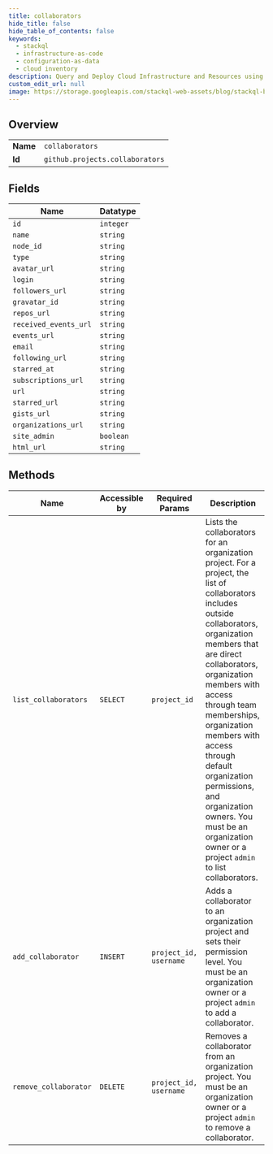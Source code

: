 ```yaml
---
title: collaborators
hide_title: false
hide_table_of_contents: false
keywords:
  - stackql
  - infrastructure-as-code
  - configuration-as-data
  - cloud inventory
description: Query and Deploy Cloud Infrastructure and Resources using SQL
custom_edit_url: null
image: https://storage.googleapis.com/stackql-web-assets/blog/stackql-blog-post-featured-image.png
---
```

  
    

## Overview
<table><tbody>
<tr><td><b>Name</b></td><td><code>collaborators</code></td></tr>
<tr><td><b>Id</b></td><td><code>github.projects.collaborators</code></td></tr>
</tbody></table>

## Fields
| Name | Datatype |
| ---- | -------- |
| `id` | `integer` |
| `name` | `string` |
| `node_id` | `string` |
| `type` | `string` |
| `avatar_url` | `string` |
| `login` | `string` |
| `followers_url` | `string` |
| `gravatar_id` | `string` |
| `repos_url` | `string` |
| `received_events_url` | `string` |
| `events_url` | `string` |
| `email` | `string` |
| `following_url` | `string` |
| `starred_at` | `string` |
| `subscriptions_url` | `string` |
| `url` | `string` |
| `starred_url` | `string` |
| `gists_url` | `string` |
| `organizations_url` | `string` |
| `site_admin` | `boolean` |
| `html_url` | `string` |
## Methods
| Name | Accessible by | Required Params | Description |
| ---- | ------------- | --------------- | ----------- |
| `list_collaborators` | `SELECT` | `project_id` | Lists the collaborators for an organization project. For a project, the list of collaborators includes outside collaborators, organization members that are direct collaborators, organization members with access through team memberships, organization members with access through default organization permissions, and organization owners. You must be an organization owner or a project `admin` to list collaborators. |
| `add_collaborator` | `INSERT` | `project_id, username` | Adds a collaborator to an organization project and sets their permission level. You must be an organization owner or a project `admin` to add a collaborator. |
| `remove_collaborator` | `DELETE` | `project_id, username` | Removes a collaborator from an organization project. You must be an organization owner or a project `admin` to remove a collaborator. |
